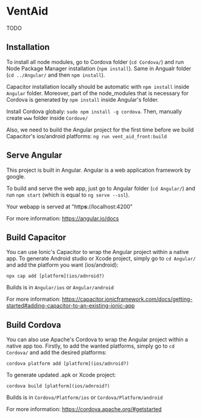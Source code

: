# VentAid
TODO

## Installation
To install all node modules, go to Cordova folder (`cd Cordova/`) and run Node Package Manager installation (`npm install`).
Same in Angualr folder (`cd ../Angular/` and then `npm install`).

Capacitor installation locally should be automatic with `npm install` inside `Angular` folder. Moreover, part of the node_modules that is necessary for Cordova is generated by `npm install` inside Angular's folder.

Install Cordova globaly: `sudo npm install -g cordova`. 
Then, manually create `www` folder inside `Cordove/`

Also, we need to build the Angular project for the first time before we build Capacitor's ios/android platforms: `ng run vent_aid_front:build`



## Serve Angular
This project is built in Angular. Angular is a web application framework by google. 

To build and serve the web app, just go to Angular folder (`cd Angular/`) and run `npm start` (which is equal to `ng serve --ssl`). 

Your webapp is served at "http**s**://localhost:4200"

For more information: https://angular.io/docs

## Build Capacitor
You can use Ionic's Capacitor to wrap the Angular project within a native app. To generate Android studio or Xcode project, simply go to `cd Angular/` and add the platform you want (ios/android):

`npx cap add [platform](ios/adnroid?)`

Builds is in `Angular/ios` or `Angular/android`

For more information: https://capacitor.ionicframework.com/docs/getting-started#adding-capacitor-to-an-existing-ionic-app

## Build Cordova
You can also use Apache's Cordova to wrap the Angular project within a native app too. 
Firstly, to add the wanted platforms, simply go to `cd Cordova/` and add the desired platforms:

`cordova platform add [platform](ios/adnroid?)`

To generate updated .apk or Xcode project:

`cordova build [platform](ios/adnroid?)`

Builds is in `Cordova/Platform/ios` or `Cordova/Platform/android`

For more information: https://cordova.apache.org/#getstarted



